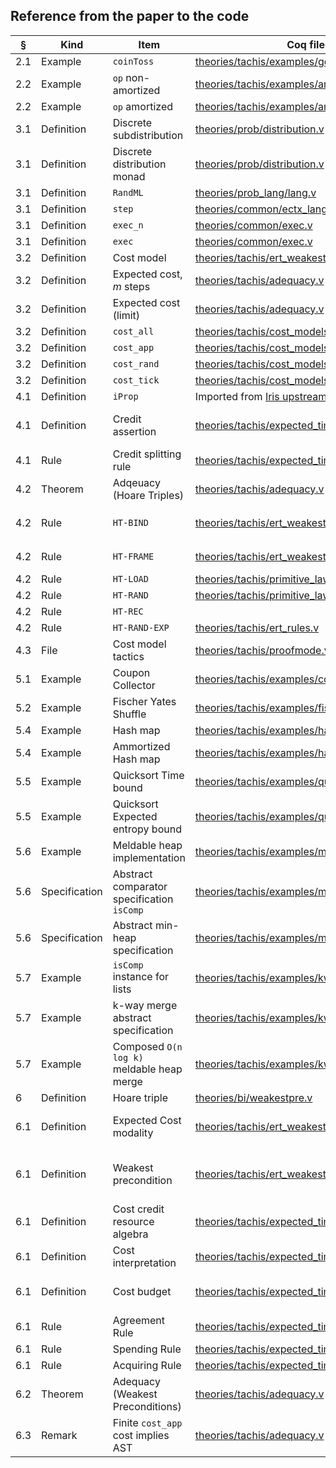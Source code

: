 ## Reference from the paper to the code

| §   | Kind          | Item                                       | Coq file                                     | Name                                                 | Note                                                                     |
|-----|---------------|--------------------------------------------|----------------------------------------------|------------------------------------------------------|--------------------------------------------------------------------------|
| 2.1 | Example       | ``coinToss``                               | [theories/tachis/examples/geometric.v]       | `geo`                                                |                                                                          |
| 2.2 | Example       | ``op`` non-amortized                       | [theories/tachis/examples/amortized.v]       | `wp_op_ert  `                                        |                                                                          |
| 2.2 | Example       | ``op`` amortized                           | [theories/tachis/examples/amortized.v]       | `wp_op_n_aert `                                      |                                                                          |
| 3.1 | Definition    | Discrete subdistribution                   | [theories/prob/distribution.v]               | `distr`                                              |                                                                          |
| 3.1 | Definition    | Discrete distribution monad                | [theories/prob/distribution.v]               | `dbind`, `dret`, etc                                 |                                                                          |
| 3.1 | Definition    | `RandML`                                   | [theories/prob_lang/lang.v]                  | Whole file                                           |                                                                          |
| 3.1 | Definition    | `step`                                     | [theories/common/ectx_language.v]            | `prim_step`                                          |                                                                          |
| 3.1 | Definition    | `exec_n`                                   | [theories/common/exec.v]                     | `exec`                                               |                                                                          |
| 3.1 | Definition    | `exec`                                     | [theories/common/exec.v]                     | `lim_exec_val`                                       |                                                                          |
| 3.2 | Definition    | Cost model                                 | [theories/tachis/ert_weakestpre.v]           | `Costfun`                                            |                                                                          |
| 3.2 | Definition    | Expected cost, $m$ steps                   | [theories/tachis/adequacy.v]                 | `ERT `                                               |                                                                          |
| 3.2 | Definition    | Expected cost (limit)                      | [theories/tachis/adequacy.v]                 | `lim_ERT `                                           |                                                                          |
| 3.2 | Definition    | `cost_all`                                 | [theories/tachis/cost_models.v]              | `CostLanguageCtx_Cost1_prob_lang `                   |                                                                          |
| 3.2 | Definition    | `cost_app`                                 | [theories/tachis/cost_models.v]              | `CostApp`                                            |                                                                          |
| 3.2 | Definition    | `cost_rand`                                | [theories/tachis/cost_models.v]              | `CostEntropy`                                        |                                                                          |
| 3.2 | Definition    | `cost_tick`                                | [theories/tachis/cost_models.v]              | `CostTick`                                           |                                                                          |
| 4.1 | Definition    | `iProp`                                    | Imported from [Iris upstream]                | `iProp`                                              |                                                                          |
| 4.1 | Definition    | Credit assertion                           | [theories/tachis/expected_time_credits.v]    | `ec`                                                 | `⧖ x` is notation in our development for `$ x`                           |
| 4.1 | Rule          | Credit splitting rule                      | [theories/tachis/expected_time_credits.v]    | `etc_split`, `etc_combine`                           |                                                                          |
| 4.2 | Theorem       | Adqeuacy (Hoare Triples)                   | [theories/tachis/adequacy.v]                 | Derivable from `wp_correct_lim `                     |                                                                          |
| 4.2 | Rule          | `HT-BIND`                                  | [theories/tachis/ert_weakestpre.v]           | `ert_wp_bind1`                                       | See also `tac_wp_bind` in `tachis/proofmode.v`                           |
| 4.2 | Rule          | `HT-FRAME`                                 | [theories/tachis/ert_weakestpre.v]           | Derivable from `ert_wp_frame_l` and `ert_wp_frame_r` | See also `frame_ert_wp `                                                 |
| 4.2 | Rule          | `HT-LOAD`                                  | [theories/tachis/primitive_laws.v]           | `wp_load`                                            |                                                                          |
| 4.2 | Rule          | `HT-RAND`                                  | [theories/tachis/primitive_laws.v]           | `wp_rand`                                            |                                                                          |
| 4.2 | Rule          | `HT-REC`                                   |                                              |                                                      |                                                                          |
| 4.2 | Rule          | `HT-RAND-EXP`                              | [theories/tachis/ert_rules.v]                | `wp_couple_rand_adv_comp_strong'`                    |                                                                          |
| 4.3 | File          | Cost model tactics                         | [theories/tachis/proofmode.v]                | Whole file                                           | See eg. `wp_*` tactics                                                   |
| 5.1 | Example       | Coupon Collector                           | [theories/tachis/examples/couponcollector.v] | `wp_coupon_collection `                              |                                                                          |
| 5.2 | Example       | Fischer Yates Shuffle                      | [theories/tachis/examples/fisher_yates.v]    | `wp_fisher_yates `                                   |                                                                          |
| 5.4 | Example       | Hash map                                   | [theories/tachis/examples/hashmap/hashmap.v] | `wp_amortized_hm_insert_new `                        |                                                                          |
| 5.4 | Example       | Ammortized Hash map                        | [theories/tachis/examples/hashmap/hashmap.v] | `wp_hm_insert_new`, `wp_hm_lookup_new `              |                                                                          |
| 5.5 | Example       | Quicksort Time bound                       | [theories/tachis/examples/quicksort.v]       | `qs_time_bound `                                     |                                                                          |
| 5.5 | Example       | Quicksort Expected entropy bound           | [theories/tachis/examples/quicksort.v]       | `qs_ent_bound`                                       |                                                                          |
| 5.6 | Example       | Meldable heap implementation               | [theories/tachis/examples/meldable_heap.v]   | `meld_heap_spec `                                    |                                                                          |
| 5.6 | Specification | Abstract comparator specification `isComp` | [theories/tachis/examples/min_heap_spec.v]   | `comparator`                                         |                                                                          |
| 5.6 | Specification | Abstract min-heap specification            | [theories/tachis/examples/min_heap_spec.v]   | `min_heap`                                           |                                                                          |
| 5.7 | Example       | `isComp` instance for lists                | [theories/tachis/examples/kway_merge.v]      | `Z_list_comparator `                                 |                                                                          |
| 5.7 | Example       | k-way merge abstract specification         | [theories/tachis/examples/kway_merge.v]      | `wp_merge `                                          |                                                                          |
| 5.7 | Example       | Composed `O(n log k)` meldable heap merge  | [theories/tachis/examples/kway_merge.v]      | `wp_meldable_merge `                                 |                                                                          |
| 6   | Definition    | Hoare triple                               | [theories/bi/weakestpre.v]                   | Defined as ``Notations``                             |                                                                          |
| 6.1 | Definition    | Expected Cost modality                     | [theories/tachis/ert_weakestpre.v]           | `ERM `                                               | See `ERM_unfold` for the equation at the start of 6.1                    |
| 6.1 | Definition    | Weakest precondition                       | [theories/tachis/ert_weakestpre.v]           | `ert_wp`                                             | See `ert_wp_unfold `, `ert_wp_pre ` for the equation at the start of 6.1 |
| 6.1 | Definition    | Cost credit resource algebra               | [theories/tachis/expected_time_credits.v]    | `etcGS `                                             |                                                                          |
| 6.1 | Definition    | Cost interpretation                        | [theories/tachis/expected_time_credits.v]    | `etc_supply`                                         |                                                                          |
| 6.1 | Definition    | Cost budget                                | [theories/tachis/expected_time_credits.v]    | `ec`                                                 | `⧖ x` is notation in our development for `$ x`                           |
| 6.1 | Rule          | Agreement Rule                             | [theories/tachis/expected_time_credits.v]    | `etc_supply_bound `                                  |                                                                          |
| 6.1 | Rule          | Spending Rule                              | [theories/tachis/expected_time_credits.v]    | `etc_supply_decrease `                               |                                                                          |
| 6.1 | Rule          | Acquiring Rule                             | [theories/tachis/expected_time_credits.v]    | `etc_supply_increase `                               |                                                                          |
| 6.2 | Theorem       | Adequacy (Weakest Preconditions)           | [theories/tachis/adequacy.v]                 | `wp_correct_lim `                                    |                                                                          |
| 6.3 | Remark        | Finite `cost_app` cost implies AST         | [theories/tachis/adequacy.v]                 | `wp_ERT_ast'`                                        |                                                                          |




[theories/tachis/examples/geometric.v]: theories/tachis/examples/geometric.v
[theories/tachis/examples/amortized.v]: theories/tachis/examples/amortized.v
[theories/prob/distribution.v]: theories/prob/distribution.v
[theories/prob_lang/lang.v]: theories/prob_lang/lang.v
[theories/common/ectx_language.v]: theories/common/ectx_language.v
[theories/common/exec.v]: theories/common/exec.v
[theories/tachis/ert_weakestpre.v]: theories/tachis/ert_weakestpre.v
[theories/tachis/adequacy.v]: theories/tachis/adequacy.v
[theories/tachis/cost_models.v]: theories/tachis/cost_models.v
[theories/tachis/expected_time_credits.v]: theories/tachis/expected_time_credits.v
[theories/tachis/ert_weakestpre.v]: theories/tachis/ert_weakestpre.v
[theories/tachis/primitive_laws.v]: theories/tachis/primitive_laws.v
[theories/tachis/ert_rules.v]: theories/tachis/ert_rules.v
[theories/tachis/proofmode.v]: theories/tachis/proofmode.v
[theories/tachis/examples/couponcollector.v]: theories/tachis/examples/couponcollector.v
[theories/tachis/examples/fisher_yates.v]: theories/tachis/examples/fisher_yates.v
[theories/tachis/examples/hashmap/hashmap.v]: theories/tachis/examples/hashmap/hashmap.v
[theories/tachis/examples/quicksort.v]: theories/tachis/examples/quicksort.v
[theories/tachis/examples/meldable_heap.v]: theories/tachis/examples/meldable_heap.v
[theories/tachis/examples/min_heap_spec.v]: theories/tachis/examples/min_heap_spec.v
[theories/tachis/examples/kway_merge.v]: theories/tachis/examples/kway_merge.v
[theories/bi/weakestpre.v]: theories/bi/weakestpre.v
[theories/tachis/ert_weakestpre.v]: theories/tachis/ert_weakestpre.v
[theories/tachis/expected_time_credits.v]: theories/tachis/expected_time_credits.v


[Iris upstream]: https://gitlab.mpi-sws.org/iris/iris/-/blob/master/iris/base_logic/lib/iprop.v
